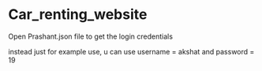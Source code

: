 # Car_renting_website

Open Prashant.json file to get the login credentials

instead just for example use, u can use username = akshat and password = 19
